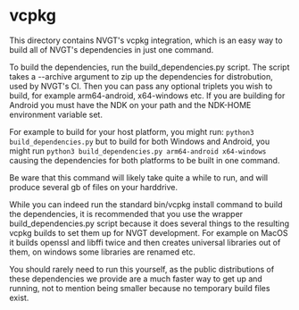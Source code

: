 # vcpkg

This directory contains NVGT's vcpkg integration, which is an easy way to build all of NVGT's dependencies in just one command.

To build the dependencies, run the build_dependencies.py script. The script takes a --archive argument to zip up the dependencies for distrobution, used by NVGT's CI. Then you can pass any optional triplets you wish to build, for example arm64-android, x64-windows etc. If you are building for Android you must have the NDK on your path and the NDK-HOME environment variable set.

For example to build for your host platform, you might run: `python3 build_dependencies.py` but to build for both Windows and Android, you might run `python3 build_dependencies.py arm64-android x64-windows` causing the dependencies for both platforms to be built in one command.

Be ware that this command will likely take quite a while to run, and will produce several gb of files on your harddrive.

While you can indeed run the standard bin/vcpkg install command to build the dependencies, it is recommended that you use the wrapper build_dependencies.py script because it does several things to the resulting vcpkg builds to set them up for NVGT development. For example on MacOS it builds openssl and libffi twice and then creates universal libraries out of them, on windows some libraries are renamed etc.

You should rarely need to run this yourself, as the public distributions of these dependencies we provide are a much faster way to get up and running, not to mention being smaller because no temporary build files exist.
